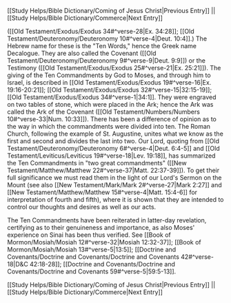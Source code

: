 [[Study Helps/Bible Dictionary/Coming of Jesus Christ|Previous Entry]]  ||  [[Study Helps/Bible Dictionary/Commerce|Next Entry]]

 ([[Old Testament/Exodus/Exodus 34#^verse-28|Ex. 34:28]]; [[Old Testament/Deuteronomy/Deuteronomy 10#^verse-4|Deut. 10:4]].) The Hebrew name for these is the "Ten Words," hence the Greek name Decalogue. They are also called the Covenant ([[Old Testament/Deuteronomy/Deuteronomy 9#^verse-9|Deut. 9:9]]) or the Testimony ([[Old Testament/Exodus/Exodus 25#^verse-21|Ex. 25:21]]). The giving of the Ten Commandments by God to Moses, and through him to Israel, is described in [[Old Testament/Exodus/Exodus 19#^verse-16|Ex. 19:16-20:21]]; [[Old Testament/Exodus/Exodus 32#^verse-15|32:15-19]]; [[Old Testament/Exodus/Exodus 34#^verse-1|34:1]]. They were engraved on two tables of stone, which were placed in the Ark; hence the Ark was called the Ark of the Covenant ([[Old Testament/Numbers/Numbers 10#^verse-33|Num. 10:33]]). There has been a difference of opinion as to the way in which the commandments were divided into ten. The Roman Church, following the example of St. Augustine, unites what we know as the first and second and divides the last into two. Our Lord, quoting from [[Old Testament/Deuteronomy/Deuteronomy 6#^verse-4|Deut. 6:4-5]] and [[Old Testament/Leviticus/Leviticus 19#^verse-18|Lev. 19:18]], has summarized the Ten Commandments in "two great commandments" ([[New Testament/Matthew/Matthew 22#^verse-37|Matt. 22:37-39]]). To get their full significance we must read them in the light of our Lord's Sermon on the Mount (see also [[New Testament/Mark/Mark 2#^verse-27|Mark 2:27]] and [[New Testament/Matthew/Matthew 15#^verse-4|Matt. 15:4-6]] for interpretation of fourth and fifth), where it is shown that they are intended to control our thoughts and desires as well as our acts.

 The Ten Commandments have been reiterated in latter-day revelation, certifying as to their genuineness and importance, as also Moses' experience on Sinai has been thus verified. See [[Book of Mormon/Mosiah/Mosiah 12#^verse-32|Mosiah 12:32-37]]; [[Book of Mormon/Mosiah/Mosiah 13#^verse-5|13:5]]; [[Doctrine and Covenants/Doctrine and Covenants/Doctrine and Covenants 42#^verse-18|D&C 42:18-28]]; [[Doctrine and Covenants/Doctrine and Covenants/Doctrine and Covenants 59#^verse-5|59:5-13]].

[[Study Helps/Bible Dictionary/Coming of Jesus Christ|Previous Entry]]  ||  [[Study Helps/Bible Dictionary/Commerce|Next Entry]]